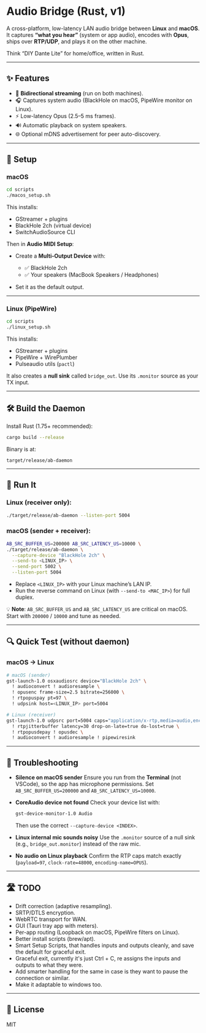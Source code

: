 # Audio Bridge (Rust, v1)

A cross-platform, low-latency LAN audio bridge between **Linux** and **macOS**.  
It captures **“what you hear”** (system or app audio), encodes with **Opus**, ships over **RTP/UDP**, and plays it on the other machine.

Think “DIY Dante Lite” for home/office, written in Rust.

---

## ✨ Features
- 🔄 **Bidirectional streaming** (run on both machines).
- 🎧 Captures system audio (BlackHole on macOS, PipeWire monitor on Linux).
- ⚡ Low-latency Opus (2.5–5 ms frames).
- 🔊 Automatic playback on system speakers.
- 🌐 Optional mDNS advertisement for peer auto-discovery.

---

## 🔧 Setup

### macOS
```bash
cd scripts
./macos_setup.sh
````

This installs:

* GStreamer + plugins
* BlackHole 2ch (virtual device)
* SwitchAudioSource CLI

Then in **Audio MIDI Setup**:

* Create a **Multi-Output Device** with:

  * ✅ BlackHole 2ch
  * ✅ Your speakers (MacBook Speakers / Headphones)
* Set it as the default output.

---

### Linux (PipeWire)

```bash
cd scripts
./linux_setup.sh
```

This installs:

* GStreamer + plugins
* PipeWire + WirePlumber
* Pulseaudio utils (`pactl`)

It also creates a **null sink** called `bridge_out`.
Use its `.monitor` source as your TX input.

---

## 🛠️ Build the Daemon

Install Rust (1.75+ recommended):

```bash
cargo build --release
```

Binary is at:

```
target/release/ab-daemon
```

---

## 🚀 Run It

### Linux (receiver only):

```bash
./target/release/ab-daemon --listen-port 5004
```

### macOS (sender + receiver):

```bash
AB_SRC_BUFFER_US=200000 AB_SRC_LATENCY_US=10000 \
./target/release/ab-daemon \
  --capture-device "BlackHole 2ch" \
  --send-to <LINUX_IP> \
  --send-port 5002 \
  --listen-port 5004
```

* Replace `<LINUX_IP>` with your Linux machine’s LAN IP.
* Run the reverse command on Linux (with `--send-to <MAC_IP>`) for full duplex.

💡 **Note**: `AB_SRC_BUFFER_US` and `AB_SRC_LATENCY_US` are critical on macOS.
Start with `200000` / `10000` and tune as needed.

---

## 🔍 Quick Test (without daemon)

### macOS → Linux

```bash
# macOS (sender)
gst-launch-1.0 osxaudiosrc device="BlackHole 2ch" \
  ! audioconvert ! audioresample \
  ! opusenc frame-size=2.5 bitrate=256000 \
  ! rtpopuspay pt=97 \
  ! udpsink host=<LINUX_IP> port=5004

# Linux (receiver)
gst-launch-1.0 udpsrc port=5004 caps="application/x-rtp,media=audio,encoding-name=OPUS,clock-rate=48000,pt=97" \
  ! rtpjitterbuffer latency=30 drop-on-late=true do-lost=true \
  ! rtpopusdepay ! opusdec \
  ! audioconvert ! audioresample ! pipewiresink
```

---

## 🐞 Troubleshooting

* **Silence on macOS sender**
  Ensure you run from the **Terminal** (not VSCode), so the app has microphone permissions.
  Set `AB_SRC_BUFFER_US=200000` and `AB_SRC_LATENCY_US=10000`.

* **CoreAudio device not found**
  Check your device list with:

  ```bash
  gst-device-monitor-1.0 Audio
  ```

  Then use the correct `--capture-device <INDEX>`.

* **Linux internal mic sounds noisy**
  Use the `.monitor` source of a null sink (e.g., `bridge_out.monitor`) instead of the raw mic.

* **No audio on Linux playback**
  Confirm the RTP caps match exactly (`payload=97`, `clock-rate=48000`, `encoding-name=OPUS`).

---

## 🛣️ TODO

* Drift correction (adaptive resampling).
* SRTP/DTLS encryption.
* WebRTC transport for WAN.
* GUI (Tauri tray app with meters).
* Per-app routing (Loopback on macOS, PipeWire filters on Linux).
* Better install scripts (brew/apt).
* Smart Setup Scripts, that handles inputs and outputs cleanly, and save the default for graceful exit.
* Graceful exit, currently it's just Ctrl + C, re assigns the inputs and outputs to what they were.
* Add smarter handling for the same in case is they want to pause the connection or similar.
* Make it adaptable to windows too. 
---

## 📜 License

MIT

